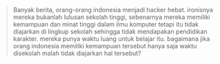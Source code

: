> Banyak berita, orang-orang indonesia menjadi hacker hebat. ironisnya mereka bukanlah lulusan sekolah tinggi, sebenarnya mereka memiliki kemampuan dan minat tinggi dalam ilmu komputer tetapi itu tidak diajarkan di lingkup sekolah sehingga tidak mendapakan pendidikan karakter. mereka punya waktu luang untuk belajar itu. bagaimana jika orang indonesia memiliki kemampuan tersebut hanya saja waktu disekolah malah tidak diajarkan hal tersebut?
